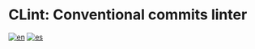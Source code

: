 # CLint: Conventional commits linter
[![en](https://img.shields.io/badge/lang-en-blue.svg)](docs/README.md)
[![es](https://img.shields.io/badge/lang-es-green.svg)](docs/README.es.md)

